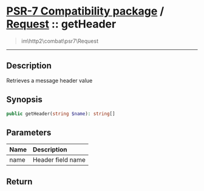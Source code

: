 # [PSR-7 Compatibility package](combat.md) / [Request](combat-Request.md) :: getHeader
 > im\http2\combat\psr7\Request
____

## Description
Retrieves a message header value

## Synopsis
```php
public getHeader(string $name): string[]
```

## Parameters
| Name | Description |
| :--- | :---------- |
| name | Header field name |

## Return

